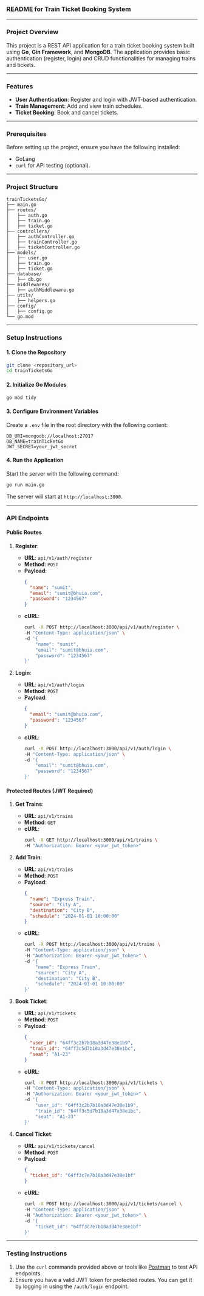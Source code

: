 ### **README for Train Ticket Booking System**

---

### **Project Overview**
This project is a REST API application for a train ticket booking system built using **Go**, **Gin Framework**, and **MongoDB**. The application provides basic authentication (register, login) and CRUD functionalities for managing trains and tickets.

---

### **Features**
- **User Authentication**: Register and login with JWT-based authentication.
- **Train Management**: Add and view train schedules.
- **Ticket Booking**: Book and cancel tickets.

---

### **Prerequisites**
Before setting up the project, ensure you have the following installed:
- GoLang
- `curl` for API testing (optional).

---

### **Project Structure**
```
trainTicketsGo/
├── main.go
├── routes/
│   ├── auth.go
│   ├── train.go
│   ├── ticket.go
├── controllers/
│   ├── authController.go
│   ├── trainController.go
│   ├── ticketController.go
├── models/
│   ├── user.go
│   ├── train.go
│   ├── ticket.go
├── database/
│   ├── db.go
├── middlewares/
│   ├── authMiddleware.go
├── utils/
│   ├── helpers.go
├── config/
│   ├── config.go
└── go.mod
```

---

### **Setup Instructions**

#### 1. Clone the Repository
```bash
git clone <repository_url>
cd trainTicketsGo
```

#### 2. Initialize Go Modules
```bash
go mod tidy
```

#### 3. Configure Environment Variables
Create a `.env` file in the root directory with the following content:
```env
DB_URI=mongodb://localhost:27017
DB_NAME=trainTicketGo
JWT_SECRET=your_jwt_secret
```

#### 4. Run the Application
Start the server with the following command:
```bash
go run main.go
```
The server will start at `http://localhost:3000`.

---

### **API Endpoints**

#### **Public Routes**
1. **Register**:
   - **URL**: `api/v1/auth/register`
   - **Method**: `POST`
   - **Payload**:
     ```json
     {
       "name": "sumit",
       "email": "sumit@bhuia.com",
       "password": "1234567"
     }
     ```
   - **cURL**:
     ```bash
     curl -X POST http://localhost:3000/api/v1/auth/register \
     -H "Content-Type: application/json" \
     -d '{
         "name": "sumit",
         "email": "sumit@bhuia.com",
         "password": "1234567"
     }'
     ```

2. **Login**:
   - **URL**: `api/v1/auth/login`
   - **Method**: `POST`
   - **Payload**:
     ```json
     {
       "email": "sumit@bhuia.com",
       "password": "1234567"
     }
     ```
   - **cURL**:
     ```bash
     curl -X POST http://localhost:3000/api/v1/auth/login \
     -H "Content-Type: application/json" \
     -d '{
         "email": "sumit@bhuia.com",
         "password": "1234567"
     }'
     ```

#### **Protected Routes (JWT Required)**

1. **Get Trains**:
   - **URL**: `api/v1/trains`
   - **Method**: `GET`
   - **cURL**:
     ```bash
     curl -X GET http://localhost:3000/api/v1/trains \
     -H "Authorization: Bearer <your_jwt_token>"
     ```

2. **Add Train**:
   - **URL**: `api/v1/trains`
   - **Method**: `POST`
   - **Payload**:
     ```json
     {
       "name": "Express Train",
       "source": "City A",
       "destination": "City B",
       "schedule": "2024-01-01 10:00:00"
     }
     ```
   - **cURL**:
     ```bash
     curl -X POST http://localhost:3000/api/v1/trains \
     -H "Content-Type: application/json" \
     -H "Authorization: Bearer <your_jwt_token>" \
     -d '{
         "name": "Express Train",
         "source": "City A",
         "destination": "City B",
         "schedule": "2024-01-01 10:00:00"
     }'
     ```

3. **Book Ticket**:
   - **URL**: `api/v1/tickets`
   - **Method**: `POST`
   - **Payload**:
     ```json
     {
       "user_id": "64ff3c2b7b18a3d47e38e1b9",
       "train_id": "64ff3c5d7b18a3d47e38e1bc",
       "seat": "A1-23"
     }
     ```
   - **cURL**:
     ```bash
     curl -X POST http://localhost:3000/api/v1/tickets \
     -H "Content-Type: application/json" \
     -H "Authorization: Bearer <your_jwt_token>" \
     -d '{
         "user_id": "64ff3c2b7b18a3d47e38e1b9",
         "train_id": "64ff3c5d7b18a3d47e38e1bc",
         "seat": "A1-23"
     }'
     ```

4. **Cancel Ticket**:
   - **URL**: `api/v1/tickets/cancel`
   - **Method**: `POST`
   - **Payload**:
     ```json
     {
       "ticket_id": "64ff3c7e7b18a3d47e38e1bf"
     }
     ```
   - **cURL**:
     ```bash
     curl -X POST http://localhost:3000/api/v1/tickets/cancel \
     -H "Content-Type: application/json" \
     -H "Authorization: Bearer <your_jwt_token>" \
     -d '{
         "ticket_id": "64ff3c7e7b18a3d47e38e1bf"
     }'
     ```

---

### **Testing Instructions**
1. Use the `curl` commands provided above or tools like [Postman](https://www.postman.com/) to test API endpoints.
2. Ensure you have a valid JWT token for protected routes. You can get it by logging in using the `/auth/login` endpoint.

